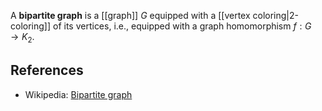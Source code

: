 A **bipartite graph** is a [[graph]] $G$ equipped with a [[vertex coloring|2-coloring]] of its vertices, i.e., equipped with a graph homomorphism $f : G \to K_2$.

## References

* Wikipedia: [Bipartite graph](https://en.wikipedia.org/wiki/Bipartite_graph)
